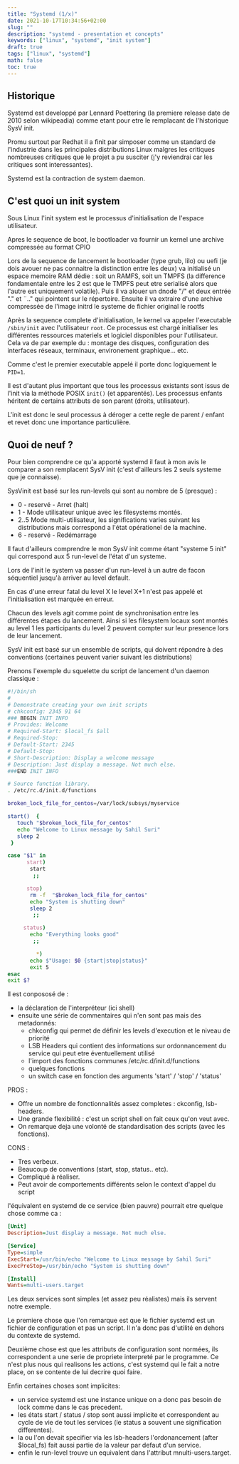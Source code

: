```yaml
---
title: "Systemd (1/x)"
date: 2021-10-17T10:34:56+02:00
slug: ""
description: "systemd - presentation et concepts"
keywords: ["linux", "systemd", "init system"]
draft: true
tags: ["linux", "systemd"]
math: false
toc: true
---
```


## Historique
Systemd est developpé par Lennard Poettering (la premiere release date de 2010 selon wikipeadia) comme etant pour etre le remplacant de l'historique SysV init.

Promu surtout par Redhat il a finit par simposer comme un standard de l'industrie dans les principales distributions Linux malgres les critiques nombreuses critiques que le projet a pu susciter (j'y reviendrai car les critiques sont interessantes).

Systemd est la contraction de system daemon.

## C'est quoi un init system

Sous Linux l'init system est le processus d'initialisation de l'espace utilisateur.

Apres le sequence de boot, le bootloader va fournir un kernel une archive compressée au format CPIO

Lors de la sequence de lancement le bootloader (type grub, lilo) ou uefi (je dois avouer ne pas connaitre la distinction entre les deux) va initialisé un espace memoire RAM dédie : soit un RAMFS, soit un TMPFS (la difference fondamentale entre les 2 est que le TMPFS peut etre serialisé alors que l'autre est uniquement volatile).
Puis il va alouer un dnode "/" et deux entrée "." et ¨.." qui pointent sur le répertoire.
Ensuite il va extraire d'une archive compressée de l'image initrd le systeme de fichier original le rootfs 

Après la sequence complete d'initialisation, le kernel va appeler l'executable ```/sbin/init``` avec l'utilisateur ```root```. 
Ce processus est chargé initialiser les différentes ressources materiels et logiciel disponibles pour l'utilisateur. Cela va de par exemple du : montage des disques, configuration des interfaces réseaux, terminaux, environement graphique... etc.

Comme c'est le premier executable appelé il porte donc logiquement le ```PID=1```.

Il est d'autant plus important que tous les processus existants sont issus de l'init via la méthode POSIX ```init()``` (et apparentés). 
Les processus enfants héritent de certains attributs de son parent (droits, utilisateur).

L'init est donc le seul processus à déroger a cette regle de parent / enfant et revet donc une importance particulière.

## Quoi de neuf ?

Pour bien comprendre ce qu'a apporté systemd il faut à mon avis le comparer a son remplacent SysV init (c'est d'ailleurs les 2 seuls systeme que je connaisse).

SysVinit est basé sur les run-levels qui sont au nombre de 5 (presque) :
- 0 - reservé - Arret (halt)
- 1 - Mode utilisateur unique avec les filesystems montés.
- 2..5 Mode multi-utilisateur, les significations varies suivant les distributions mais correspond a l'état opérationel de la machine.
- 6 - reservé - Redémarrage

Il faut d'ailleurs comprendre le mon SysV init comme étant "systeme 5 init" qui correspond aux 5 run-level de l'état d'un systeme.

Lors de l'init le system va passer d'un run-level à un autre de facon séquentiel jusqu'à arriver au level default.

En cas d'une erreur fatal du level X le level X+1 n'est pas appelé et l'initialisation est marquée en erreur.

Chacun des levels agit comme point de synchronisation entre les différentes étapes du lancement. Ainsi si les filesystem locaux sont montés au level 1 les participants du level 2 peuvent compter sur leur presence lors de leur lancement.

SysV init est basé sur un ensemble de scripts, qui doivent répondre à des conventions (certaines peuvent varier suivant les distributions) 

Prenons l'exemple du squelette du script de lancement d'un daemon classique : 
```bash
#!/bin/sh 
# 
# Demonstrate creating your own init scripts 
# chkconfig: 2345 91 64 
### BEGIN INIT INFO 
# Provides: Welcome 
# Required-Start: $local_fs $all 
# Required-Stop: 
# Default-Start: 2345 
# Default-Stop: 
# Short-Description: Display a welcome message 
# Description: Just display a message. Not much else. 
###END INIT INFO 

# Source function library. 
. /etc/rc.d/init.d/functions

broken_lock_file_for_centos=/var/lock/subsys/myservice

start()  { 
   touch "$broken_lock_file_for_centos" 
   echo "Welcome to Linux message by Sahil Suri" 
   sleep 2
 } 

case "$1" in  
      start) 
       start
        ;; 

      stop)
       rm -f  "$broken_lock_file_for_centos" 
       echo "System is shutting down"  
       sleep 2 
        ;; 

     status) 
       echo "Everything looks good"
        ;; 

         *)
       echo $"Usage: $0 {start|stop|status}" 
       exit 5 
esac 
exit $?
```
Il est conpososé de :
- la déclaration de l'interpréteur (ici shell)
- ensuite une série de commentaires qui n'en sont pas mais des metadonnés:
  - chkconfig qui permet de définir les levels d'execution et le niveau de priorité
  - LSB Headers qui contient des informations sur ordonnancement du service qui peut etre éventuellement utilisé
  - l'import des fonctions communes /etc/rc.d/init.d/functions
  - quelques fonctions
  - un switch case en fonction des arguments 'start' / 'stop' / 'status' 
  
PROS :
- Offre un nombre de fonctionnalités assez completes : ckconfig, lsb-headers.
- Une grande flexibilité : c'est un script shell on fait ceux qu'on veut avec.
- On remarque deja une volonté de standardisation des scripts (avec les fonctions).

CONS : 
- Tres verbeux.
- Beaucoup de conventions (start, stop, status.. etc).
- Compliqué à réaliser.
- Peut avoir de comportements différents selon le context d'appel du script

l'équivalent en systemd de ce service (bien pauvre) pourrait etre quelque chose comme ca :
```ini
[Unit]
Description=Just display a message. Not much else.

[Service] 
Type=simple
ExecStart=/usr/bin/echo "Welcome to Linux message by Sahil Suri"
ExecPreStop=/usr/bin/echo "System is shutting down" 

[Install]
Wants=multi-users.target
```

Les deux services sont simples (et assez peu réalistes) mais ils servent notre exemple.

Le premiere chose que l'on remarque est que le fichier systemd est un fichier de configuration et pas un script.
Il n'a donc pas d'utilité en dehors du contexte de systemd.

Deuxième chose est que les attributs de configuration sont normées, ils correspondent a une serie de propriete interpreté par le programme. Ce n'est plus nous qui realisons les actions, c'est systemd qui le fait a notre place, on se contente de lui decrire quoi faire.

Enfin certaines choses sont implicites:
- un service systemd est une instance unique on a donc pas besoin de lock comme dans le cas precedent.
- les états start / status / stop sont aussi implicite et correspondent au cycle de vie de tout les services (le status a souvent une signification differentes).
- la ou l'on devait specifier via les lsb-headers l'ordonancement (after $local_fs) fait aussi partie de la valeur par defaut d'un service.
- enfin le run-level trouve un equivalent dans l'attribut mnulti-users.target.